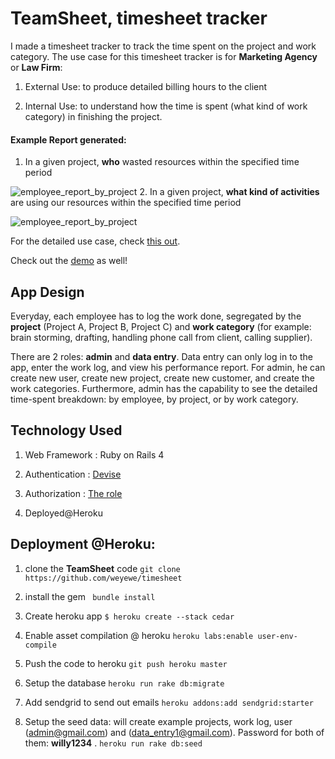 # TeamSheet, timesheet tracker 


I made a timesheet tracker to track the time spent on the project and work category. The use case for this timesheet tracker is for __Marketing Agency__ or __Law Firm__:

1. External Use: to produce detailed billing hours to the client 

2. Internal Use: to understand how the time is spent (what kind of work category) in finishing the project.

#### Example Report generated: 

1. In a given project, __who__ wasted resources within the specified time period

![employee_report_by_project](https://s3.amazonaws.com/weyewe-post-asset/timesheet/employee_report_by_project.png)
2. In a given project, __what kind of activities__ are using our resources within the specified time period

![employee_report_by_project](https://s3.amazonaws.com/weyewe-post-asset/timesheet/employee_report_by_category.png)



For the detailed use case, check [this out](http://weyewe.com/rails-extjs-timesheet-tracker).

Check out the [demo](http://teamsheet.herokuapp.com) as well! 

## App Design

Everyday, each employee has to log the work done, segregated by the __project__ (Project A, Project B, Project C) and __work category__ (for example: brain storming, drafting, handling phone call from client, calling supplier). 

There are 2 roles: __admin__ and __data entry__. Data entry can only log in to the app, enter the work log, and view his performance report. For admin, he can create new user, create new project, create new customer, and create the work categories. Furthermore, admin has the capability to see the detailed time-spent breakdown: by employee, by project, or by work category. 

## Technology Used

1. Web Framework : Ruby on Rails 4 

2. Authentication : [Devise](https://github.com/plataformatec/devise) 

3. Authorization : [The role](https://github.com/the-teacher/the_role)

4. Deployed@Heroku 



## Deployment @Heroku: 

1. clone the __TeamSheet__ code 
`git clone https://github.com/weyewe/timesheet`

2. install the gem 
` bundle install`

3. Create heroku app
`$ heroku create --stack cedar`

4. Enable asset compilation @ heroku 
`heroku labs:enable user-env-compile`

5. Push the code to heroku 
`git push heroku master`

6. Setup the database 
`heroku run rake db:migrate`

7. Add sendgrid to send out emails
`heroku addons:add sendgrid:starter`

8. Setup the seed data: will create example projects, work log, user (admin@gmail.com) and (data_entry1@gmail.com). Password for both of them: __willy1234__ . 
`heroku run rake db:seed`





